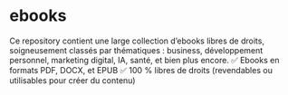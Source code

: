 # ebooks
Ce repository contient une large collection d’ebooks libres de droits, soigneusement classés par thématiques : business, développement personnel, marketing digital, IA, santé, et bien plus encore.  ✅ Ebooks en formats PDF, DOCX, et EPUB  ✅ 100 % libres de droits (revendables ou utilisables pour créer du contenu)  

